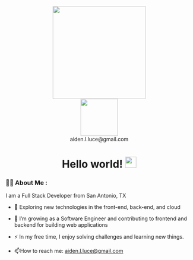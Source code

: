 <div id="header" align="center">
  <img src="https://media1.giphy.com/media/KzJkzjggfGN5Py6nkT/giphy.gif?cid=ecf05e47kw6icjmmemgbhz4k08s8el71aieho906irim6i47&ep=v1_stickers_search&rid=giphy.gif&ct=s" alt="" width="250"/>
</div>
<div align="center">
  <a href="https://www.linkedin.com/in/aiden-luce-7239a0253/">
    <img src="https://img.shields.io/badge/LinkedIn-blue?logo=linkedin&logoColor=white&style=for-the-badge" alt="" width="100"/>
  </a>
</div>
<div align="center">aiden.l.luce@gmail.com</div>
<h1 align="center">
  Hello world!
  <img src="https://media.giphy.com/media/hvRJCLFzcasrR4ia7z/giphy.gif" width="30px"/>
</h1>
<div align="center">
</div>

### :man_technologist: About Me :
I am a Full Stack Developer from San Antonio, TX
- :telescope:  Exploring new technologies in the front-end, back-end, and cloud

- :seedling:   I’m growing as a Software Engineer and contributing to frontend and backend for building web applications

- :zap: In my free time, I enjoy solving challenges and learning new things.

- :mailbox:How to reach me: aiden.l.luce@gmail.com




<!--
**AidenLuce/AidenLuce** is a ✨ _special_ ✨ repository because its `README.md` (this file) appears on your GitHub profile.

Here are some ideas to get you started:

[![Anurag's GitHub stats](https://github-readme-stats.vercel.app/api?username=AidenLuce)](https://github.com/anuraghazra/github-readme-stats)

- 🔭 I’m currently working on ...
- 🌱 I’m currently learning ...
- 👯 I’m looking to collaborate on ...
- 🤔 I’m looking for help with ...
- 💬 Ask me about ...
- 📫 How to reach me: ...
- 😄 Pronouns: ...
- ⚡ Fun fact: ...
-->
